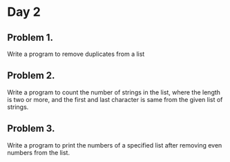 # Day 2

## Problem 1.
Write a program to remove duplicates from a list

## Problem 2.
Write a program to count the number of strings in the list, where the length is two or more, and the first and last character is same from the given list of strings.

## Problem 3.
Write a program to print the numbers of a specified list after removing even numbers from the list.
